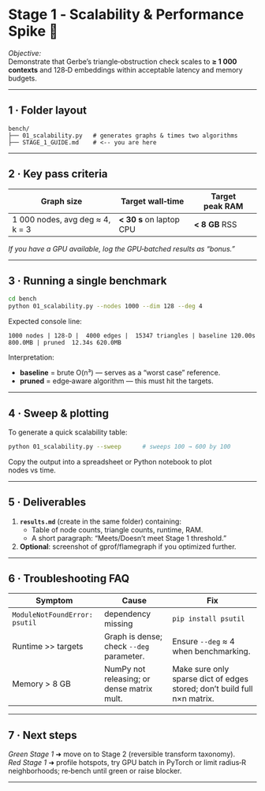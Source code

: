 # Stage 1 ‑ Scalability & Performance Spike 🚀

*Objective:*  
Demonstrate that Gerbe’s triangle‑obstruction check scales to **≥ 1 000 contexts**
and 128‑D embeddings within acceptable latency and memory budgets.

---

## 1 · Folder layout

```
bench/
├── 01_scalability.py   # generates graphs & times two algorithms
├── STAGE_1_GUIDE.md    # <‑‑ you are here
```

---

## 2 · Key pass criteria

| Graph size | Target wall‑time | Target peak RAM |
|------------|-----------------|------------------|
| 1 000 nodes, avg deg ≈ 4, k = 3 | **< 30 s** on laptop CPU | **< 8 GB** RSS |

*If you have a GPU available, log the GPU‑batched results as “bonus.”*

---

## 3 · Running a single benchmark

```bash
cd bench
python 01_scalability.py --nodes 1000 --dim 128 --deg 4
```

Expected console line:

```
1000 nodes | 128‑D |  4000 edges |  15347 triangles | baseline 120.00s 800.0MB | pruned  12.34s 620.0MB
```

Interpretation:

* **baseline** = brute O(n³) — serves as a “worst case” reference.
* **pruned**   = edge‑aware algorithm — this must hit the targets.

---

## 4 · Sweep & plotting

To generate a quick scalability table:

```bash
python 01_scalability.py --sweep      # sweeps 100 → 600 by 100
```

Copy the output into a spreadsheet or Python notebook to plot nodes vs time.

---

## 5 · Deliverables

1. **`results.md`** (create in the same folder) containing:
   * Table of node counts, triangle counts, runtime, RAM.
   * A short paragraph: “Meets/Doesn’t meet Stage 1 threshold.”
2. **Optional**: screenshot of gprof/flamegraph if you optimized further.

---

## 6 · Troubleshooting FAQ

| Symptom | Cause | Fix |
|---------|-------|-----|
| `ModuleNotFoundError: psutil` | dependency missing | `pip install psutil` |
| Runtime >> targets | Graph is dense; check `--deg` parameter. | Ensure `--deg` ≈ 4 when benchmarking. |
| Memory > 8 GB | NumPy not releasing; or dense matrix mult. | Make sure only sparse dict of edges stored; don’t build full n×n matrix. |

---

## 7 · Next steps

*Green Stage 1* ➜ move on to Stage 2 (reversible transform taxonomy).  
*Red Stage 1* ➜ profile hotspots, try GPU batch in PyTorch or limit radius‑R neighborhoods; re‑bench until green or raise blocker.

---

